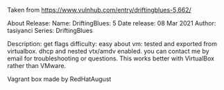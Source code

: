 Taken from https://www.vulnhub.com/entry/driftingblues-5,662/ 

About Release:
    Name: DriftingBlues: 5
    Date release: 08 Mar 2021
    Author: tasiyanci
    Series: DriftingBlues

Description:
    get flags
    difficulty: easy
    about vm: tested and exported from virtualbox. dhcp and nested vtx/amdv enabled. you can contact me by email for troubleshooting or questions.
    This works better with VirtualBox rather than VMware. 

Vagrant box made by RedHatAugust

